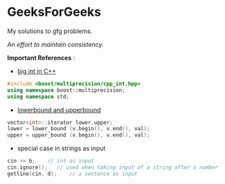 # GeeksForGeeks

My solutions to gfg problems.

*An effort to maintain consistency.*

**Important References** :

* [big int in C++](https://www.geeksforgeeks.org/advanced-c-boost-library/)
```cpp
#include <boost/multiprecision/cpp_int.hpp> 
using namespace boost::multiprecision; 
using namespace std;
```
* [lowerbound and upperbound](https://www.geeksforgeeks.org/upper_bound-and-lower_bound-for-vector-in-cpp-stl/)
```cpp
vector<int>::iterator lower,upper; 
lower = lower_bound (v.begin(), v.end(), val);  
upper = upper_bound (v.begin(), v.end(), val);  
```
* special case in strings as input
```cpp
cin >> b;    // int as input
cin.ignore();   // used when taking input of a string after a number
getline(cin, d);    // a sentence as input
```
